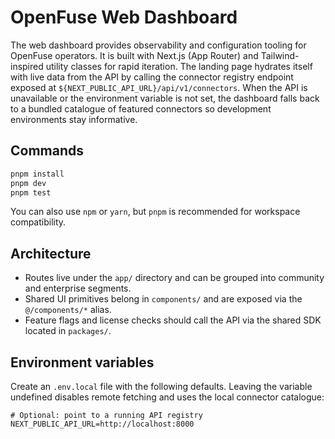 # OpenFuse Web Dashboard

The web dashboard provides observability and configuration tooling for OpenFuse operators. It is built with Next.js (App Router) and Tailwind-inspired utility classes for rapid iteration. The landing page hydrates itself with live data from the API by calling the connector registry endpoint exposed at `${NEXT_PUBLIC_API_URL}/api/v1/connectors`. When the API is unavailable or the environment variable is not set, the dashboard falls back to a bundled catalogue of featured connectors so development environments stay informative.

## Commands

```bash
pnpm install
pnpm dev
pnpm test
```

You can also use `npm` or `yarn`, but `pnpm` is recommended for workspace compatibility.

## Architecture

- Routes live under the `app/` directory and can be grouped into community and enterprise segments.
- Shared UI primitives belong in `components/` and are exposed via the `@/components/*` alias.
- Feature flags and license checks should call the API via the shared SDK located in `packages/`.

## Environment variables

Create an `.env.local` file with the following defaults. Leaving the variable undefined disables remote fetching and uses the
local connector catalogue:

```
# Optional: point to a running API registry
NEXT_PUBLIC_API_URL=http://localhost:8000
```
